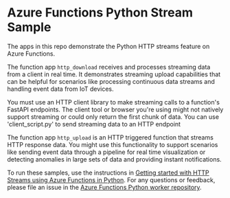 # Azure Functions Python Stream Sample

The apps in this repo demonstrate the Python HTTP streams feature on Azure Functions.

The function app `http_download` receives and processes streaming data from a client in real time. It demonstrates streaming upload capabilities that can be helpful for scenarios like processing continuous data streams and handling event data from IoT devices.

You must use an HTTP client library to make streaming calls to a function's FastAPI endpoints. The client tool or browser you're using might not natively support streaming or could only return the first chunk of data. You can use 'client_script.py' to send streaming data to an HTTP endpoint

The function app `http_upload` is an HTTP triggered function that streams HTTP response data. You might use this functionality to support scenarios like sending event data through a pipeline for real time visualization or detecting anomalies in large sets of data and providing instant notifications.

To run these samples, use the instructions in [Getting started with HTTP Streams using Azure Functions in Python](https://techcommunity.microsoft.com/t5/azure-compute-blog/azure-functions-support-for-http-streams-in-python-is-now-in/ba-p/4146697). For any questions or feedback, please file an issue in the [Azure Functions Python worker repository](https://github.com/Azure/azure-functions-python-worker/issues).
